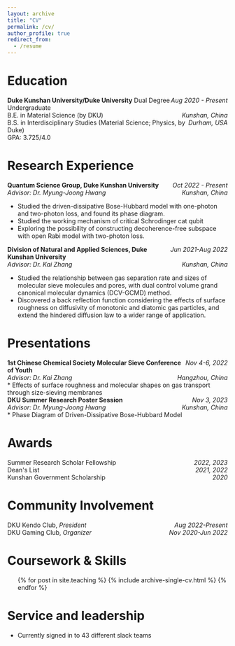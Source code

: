 ```yaml
---
layout: archive
title: "CV"
permalink: /cv/
author_profile: true
redirect_from:
  - /resume
---
```



Education
======

<div><span style="float:right"><em>Aug 2020 - Present</em></span><b>Duke Kunshan University/Duke University</b> Dual Degree Undergraduate </div>
<div><span style="float:right"><em>Kunshan, China</em></span>B.E. in Material Science (by DKU)</div>
<div><span style="float:right"><em>Durham, USA</em></span>B.S. in Interdisciplinary Studies (Material Science; Physics, by Duke)</div>
<div>GPA: 3.725/4.0</div>
<p></p>

Research Experience
======

<div><span style="float:right"><em>Oct 2022 - Present</em></span><b>Quantum Science Group, Duke Kunshan University</b></div>
<div><span style="float:right"><em>Kunshan, China</em></span><em>Advisor: Dr. Myung-Joong Hwang</em></div>
  
* Studied the driven-dissipative Bose-Hubbard model with one-photon and two-photon loss, and found its phase diagram.
* Studied the working mechanism of critical Schrodinger cat qubit
* Exploring the possibility of constructing decoherence-free subspace with open Rabi model with two-photon loss.

<div><span style="float:right"><em>Jun 2021-Aug 2022</em></span><b>Division of Natural and Applied Sciences, Duke Kunshan University</b></div>
<div><span style="float:right"><em>Kunshan, China</em></span><em>Advisor: Dr. Kai Zhang</em></div>

* Studied the relationship between gas separation rate and sizes of molecular sieve molecules and pores, with dual control volume grand canonical molecular dynamics (DCV-GCMD) method.
* Discovered a back reflection function considering the effects of surface roughness on diffusivity of monotonic and diatomic gas particles, and extend the hindered diffusion law to a wider range of application.

Presentations
======

<div><span style="float:right"><em>Nov 4-6, 2022</em></span><b>1st Chinese Chemical Society Molecular Sieve Conference of Youth</b></div>
<div><span style="float:right"><em>Hangzhou, China</em></span><em>Advisor: Dr. Kai Zhang</em></div>
* Effects of surface roughness and molecular shapes on gas transport through size-sieving membranes

<div><span style="float:right"><em>Nov 3, 2023</em></span><b>DKU Summer Research Poster Session</b></div>
<div><span style="float:right"><em>Kunshan, China</em></span><em>Advisor: Dr. Myung-Joong Hwang</em></div>
* Phase Diagram of Driven-Dissipative Bose-Hubbard Model

Awards
======
<div><span style="float:right"><em>2022, 2023</em></span>Summer Research Scholar Fellowship</div>
<div><span style="float:right"><em>2021, 2022</em></span>Dean's List</div>
<div><span style="float:right"><em>2020</em></span>Kunshan Government Scholarship</div>
<p></p>

Community Involvement
======
<div><span style="float:right"><em>Aug 2022-Present</em></span>DKU Kendo Club, <em>President</em></div>
<div><span style="float:right"><em>Nov 2020-Jun 2022</em></span>DKU Gaming Club, <em>Organizer</em></div>
<p></p>

Coursework & Skills
======
  <ul>{% for post in site.teaching %}
    {% include archive-single-cv.html %}
  {% endfor %}</ul>
  
Service and leadership
======
* Currently signed in to 43 different slack teams
